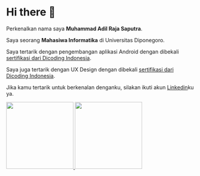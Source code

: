 # Hi there 👋

<!--
**adilraja11/adilraja11** is a ✨ _special_ ✨ repository because its `README.md` (this file) appears on your GitHub profile.

Here are some ideas to get you started:

- 🔭 I’m currently working on ...
- 🌱 I’m currently learning ...
- 👯 I’m looking to collaborate on ...
- 🤔 I’m looking for help with ...
- 💬 Ask me about ...
- 📫 How to reach me: ...
- 😄 Pronouns: ...
- ⚡ Fun fact: ...
-->
Perkenalkan nama saya **Muhammad Adil Raja Saputra**.

Saya seorang **Mahasiwa Informatika** di Universitas Diponegoro<!---[Dicoding](https://www.dicoding.com/)-->.

Saya tertarik dengan pengembangan aplikasi Android dengan dibekali [sertifikasi dari Dicoding Indonesia](https://www.dicoding.com/certificates/L4PQ375WVPO1).

Saya juga tertarik dengan UX Design dengan dibekali [sertifikasi dari Dicoding Indonesia](https://www.dicoding.com/certificates/JMZV2J503ZN9).

Jika kamu tertarik untuk berkenalan denganku, silakan ikuti akun [Linkedin](https://www.linkedin.com/in/muhammadadilrajasaputra/)ku ya.

<p align="left">
<a href="https://github.com/gilangadhan">
  <img height="180em" src="https://github-readme-stats-eight-theta.vercel.app/api?username=adilraja11&show_icons=true&theme=algolia&include_all_commits=true&count_private=true"/>
  <img height="180em" src="https://github-readme-stats-eight-theta.vercel.app/api/top-langs/?username=adilraja11&layout=compact&langs_count=8&theme=algolia"/>
</a>
</p>
